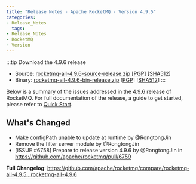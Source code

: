```yaml
---
title: "Release Notes - Apache RocketMQ - Version 4.9.5"
categories:
- Release_Notes
  tags:
- Release_Notes
- RocketMQ
- Version
---
```


:::tip    Download the 4.9.6 release
- Source: [rocketmq-all-4.9.6-source-release.zip](https://dist.apache.org/repos/dist/release/rocketmq/4.9.6/rocketmq-all-4.9.6-source-release.zip) [[PGP](https://dist.apache.org/repos/dist/release/rocketmq/4.9.6/rocketmq-all-4.9.6-source-release.zip.asc)] [[SHA512](https://dist.apache.org/repos/dist/release/rocketmq/4.9.6/rocketmq-all-4.9.6-source-release.zip.sha512)]
- Binary: [rocketmq-all-4.9.6-bin-release.zip](https://dist.apache.org/repos/dist/release/rocketmq/4.9.6/rocketmq-all-4.9.6-bin-release.zip) [[PGP](https://dist.apache.org/repos/dist/release/rocketmq/4.9.6/rocketmq-all-4.9.6-bin-release.zip.asc)] [[SHA512](https://dist.apache.org/repos/dist/release/rocketmq/4.9.6/rocketmq-all-4.9.6-bin-release.zip.sha512)]
:::
<!--truncate-->

Below is a summary of the issues addressed in the 4.9.6 release of RocketMQ. For full documentation of the release, a guide to get started, please refer to <a href='/docs/quickStart/01quickstart/'>Quick Start</a>.

## What's Changed
* Make configPath unable to update at runtime by @RongtongJin
* Remove the filter server module by @RongtongJin
* [ISSUE #6758] Prepare to release version 4.9.6 by @RongtongJin in https://github.com/apache/rocketmq/pull/6759

**Full Changelog**: https://github.com/apache/rocketmq/compare/rocketmq-all-4.9.5...rocketmq-all-4.9.6
